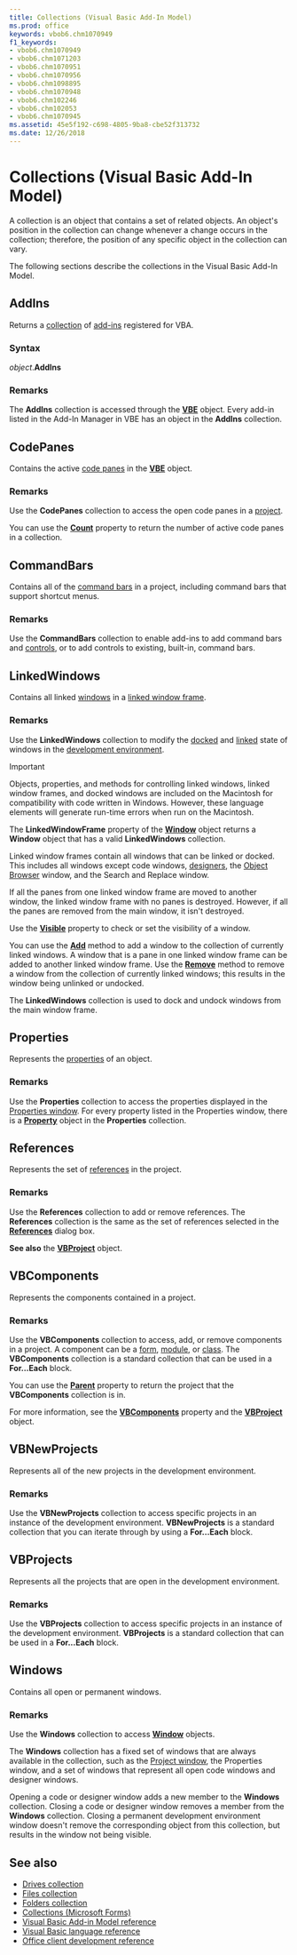 ```yaml
---
title: Collections (Visual Basic Add-In Model)
ms.prod: office
keywords: vbob6.chm1070949
f1_keywords:
- vbob6.chm1070949
- vbob6.chm1071203
- vbob6.chm1070951
- vbob6.chm1070956
- vbob6.chm1098895
- vbob6.chm1070948
- vbob6.chm102246
- vbob6.chm102053
- vbob6.chm1070945
ms.assetid: 45e5f192-c698-4805-9ba8-cbe52f313732
ms.date: 12/26/2018
---
```



# Collections (Visual Basic Add-In Model)

A collection is an object that contains a set of related objects. An object's position in the collection can change whenever a change occurs in the collection; therefore, the position of any specific object in the collection can vary.

The following sections describe the collections in the Visual Basic Add-In Model.

## AddIns

Returns a [collection](../../Glossary/vbe-glossary.md#collection) of [add-ins](../../Glossary/vbe-glossary.md#add-in) registered for VBA.

### Syntax

_object_.**AddIns**

### Remarks

The **AddIns** collection is accessed through the **[VBE](objects-visual-basic-add-in-model.md#vbe)** object. Every add-in listed in the Add-In Manager in VBE has an object in the **AddIns** collection. 

## CodePanes

Contains the active [code panes](../../Glossary/vbe-glossary.md#code-pane) in the **[VBE](objects-visual-basic-add-in-model.md#vbe)** object.

### Remarks

Use the **CodePanes** collection to access the open code panes in a [project](../../Glossary/vbe-glossary.md#project). 

You can use the **[Count](properties-visual-basic-add-in-model.md#count)** property to return the number of active code panes in a collection.

## CommandBars

Contains all of the [command bars](objects-visual-basic-add-in-model.md#commandbar) in a project, including command bars that support shortcut menus.

### Remarks

Use the **CommandBars** collection to enable add-ins to add command bars and [controls](../../Glossary/vbe-glossary.md#control), or to add controls to existing, built-in, command bars.

## LinkedWindows

Contains all linked [windows](objects-visual-basic-add-in-model.md#window) in a [linked window frame](../../Glossary/vbe-glossary.md#linked-window-frame).

### Remarks

Use the **LinkedWindows** collection to modify the [docked](../../Glossary/vbe-glossary.md#docked-window) and [linked](../../Glossary/vbe-glossary.md#linked-window) state of windows in the [development environment](../../Glossary/vbe-glossary.md#development-environment).

> [!IMPORTANT] 
> Objects, properties, and methods for controlling linked windows, linked window frames, and docked windows are included on the Macintosh for compatibility with code written in Windows. However, these language elements will generate run-time errors when run on the Macintosh.

The **LinkedWindowFrame** property of the **[Window](objects-visual-basic-add-in-model.md#window)** object returns a **Window** object that has a valid **LinkedWindows** collection.

Linked window frames contain all windows that can be linked or docked. This includes all windows except code windows, [designers](../../Glossary/vbe-glossary.md#designer), the [Object Browser](../../Glossary/vbe-glossary.md#object-browser) window, and the Search and Replace window.

If all the panes from one linked window frame are moved to another window, the linked window frame with no panes is destroyed. However, if all the panes are removed from the main window, it isn't destroyed.

Use the **[Visible](properties-visual-basic-add-in-model.md#visible)** property to check or set the visibility of a window.

You can use the **[Add](../user-interface-help/add-method-vba-add-in-object-model.md)** method to add a window to the collection of currently linked windows. A window that is a pane in one linked window frame can be added to another linked window frame. Use the **[Remove](../user-interface-help/remove-method-vba-add-in-object-model.md)** method to remove a window from the collection of currently linked windows; this results in the window being unlinked or undocked.

The **LinkedWindows** collection is used to dock and undock windows from the main window frame.

## Properties

Represents the [properties](../../Glossary/vbe-glossary.md#property) of an object.

### Remarks

Use the **Properties** collection to access the properties displayed in the [Properties window](../user-interface-help/properties-window.md). For every property listed in the Properties window, there is a **[Property](objects-visual-basic-add-in-model.md#property)** object in the **Properties** collection.

## References

Represents the set of [references](objects-visual-basic-add-in-model.md#reference) in the project.

### Remarks

Use the **References** collection to add or remove references. The **References** collection is the same as the set of references selected in the **[References](../user-interface-help/references-dialog-box.md)** dialog box.

**See also** the **[VBProject](objects-visual-basic-add-in-model.md#vbproject)** object.

## VBComponents

Represents the components contained in a project.

### Remarks

Use the **VBComponents** collection to access, add, or remove components in a project. A component can be a [form](../../Glossary/vbe-glossary.md#form), [module](../../Glossary/vbe-glossary.md#module), or [class](../../Glossary/vbe-glossary.md#class). The **VBComponents** collection is a standard collection that can be used in a **For...Each** block.

You can use the **[Parent](properties-visual-basic-add-in-model.md#parent)** property to return the project that the **VBComponents** collection is in.

For more information, see the **[VBComponents](properties-visual-basic-add-in-model.md#vbcomponents)** property and the **[VBProject](objects-visual-basic-add-in-model.md#vbproject)** object.

## VBNewProjects

Represents all of the new projects in the development environment.

### Remarks

Use the **VBNewProjects** collection to access specific projects in an instance of the development environment. **VBNewProjects** is a standard collection that you can iterate through by using a **For...Each** block. 

## VBProjects

Represents all the projects that are open in the development environment.

### Remarks

Use the **VBProjects** collection to access specific projects in an instance of the development environment. **VBProjects** is a standard collection that can be used in a **For...Each** block.  

## Windows

Contains all open or permanent windows.

### Remarks

Use the **Windows** collection to access **[Window](objects-visual-basic-add-in-model.md#window)** objects.

The **Windows** collection has a fixed set of windows that are always available in the collection, such as the [Project window](../../Glossary/vbe-glossary.md#project-window), the Properties window, and a set of windows that represent all open code windows and designer windows. 

Opening a code or designer window adds a new member to the **Windows** collection. Closing a code or designer window removes a member from the **Windows** collection. Closing a permanent development environment window doesn't remove the corresponding object from this collection, but results in the window not being visible.

## See also

- [Drives collection](../user-interface-help/drives-collection.md)
- [Files collection](../user-interface-help/files-collection.md)
- [Folders collection](../user-interface-help/folders-collection.md)
- [Collections (Microsoft Forms)](../user-interface-help/objects-microsoft-forms.md)
- [Visual Basic Add-in Model reference](../user-interface-help/visual-basic-add-in-model-reference.md)
- [Visual Basic language reference](../user-interface-help/visual-basic-language-reference.md)
- [Office client development reference](https://docs.microsoft.com/office/client-developer/office-client-development)